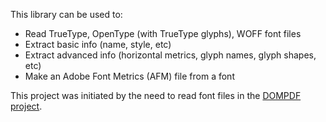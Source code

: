 This library can be used to:

* Read TrueType, OpenType (with TrueType glyphs), WOFF font files
* Extract basic info (name, style, etc)
* Extract advanced info (horizontal metrics, glyph names, glyph shapes, etc)
* Make an Adobe Font Metrics (AFM) file from a font

This project was initiated by the need to read font files in the [DOMPDF project](https://github.com/dompdf/dompdf).